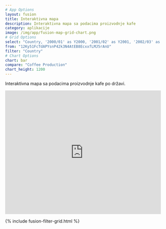 ```yaml
---
# App Options
layout: fusion
title: Interaktivna mapa
description: Interaktivna mapa sa podacima proizvodnje kafe
category: aplikacije
image: /img/app/fusion-map-grid-chart.png
# Grid Options
select: "Country, '2000/01' as Y2000, '2001/02' as Y2001, '2002/03' as Y2002, '2003/04' as Y2003, '2004/05' as Y2004, '2005/06' as Y2005, '2006/07' as Y2006, '2007/08' as Y2007, '2008/09' as Y2008"
from: "12Ky51FcTdAPYsnP42k3N4AtEB8EcxxfLMJ5rAnU"
filter: "Country"
# Chart Options
chart: bar
compare: "Coffee Production"
chart_height: 1200
---
```

Interaktivna mapa sa podacima proizvodnje kafe po državi.

<iframe width="100%" height="400" scrolling="no" frameborder="no" 
src="https://www.google.com/fusiontables/embedviz?q=select+col11+from+12Ky51FcTdAPYsnP42k3N4AtEB8EcxxfLMJ5rAnU&amp;viz=MAP&amp;h=false&amp;lat=8.769762156504258&amp;lng=91.99385124999992&amp;t=1&amp;z=2&amp;l=col11&amp;y=3&amp;tmplt=4&amp;hml=GEOCODABLE"></iframe>

{% include fusion-filter-grid.html %}
